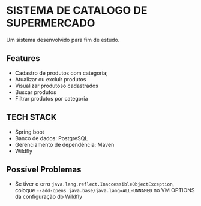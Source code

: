 # SISTEMA DE CATALOGO DE SUPERMERCADO
Um sistema desenvolvido para fim de estudo.

## Features
* Cadastro de produtos com categoria;
* Atualizar ou excluir produtos
* Visualizar produtoso cadastrados
* Buscar produtos 
* Filtrar produtos por categoria

## TECH STACK
- Spring boot
- Banco de dados: PostgreSQL
- Gerenciamento de dependência: Maven
- Wildfly
  
## Possível Problemas
- Se tiver o erro ``java.lang.reflect.InaccessibleObjectException``, coloque ``--add-opens java.base/java.lang=ALL-UNNAMED`` no VM OPTIONS da configuração do Wildfly 